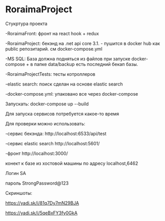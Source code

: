 # RoraimaProject

Стукртура проекта

-RoraimaFront: фронт на react hook + redux

-RoraimaProject: бекэнд на .net api core 3.1. - пушится в docker hub как public репозитарий. см docker-compose.yml

-MS SQL: База должна подняться из файлов при запуске docker-compose + в папке data/backup есть последний бекап базы. 

-RoraimaProjectTests: тесты котроллеров

-elastic search: поиск сделан на основе elastic search

-docker-compose.yml: упаковано все через docker-compose

Запускать: docker-compose up --build

Для запуска сервисов потребуется какое-то время

Для проверки можно использовать:

-сервис бекэнда: http://localhost:6533/api/test

-сервис elastic search http://localhost:5601/

-фронт http://localhost:3000/

конект к базе из хостовой машины по адресу localhost,6462 

Логин SA

пароль StrongPassword@123


Скриншоты: 

https://yadi.sk/i/81q7Dy7mN29BJA

https://yadi.sk/i/5qeBxFY3fy0GkA
